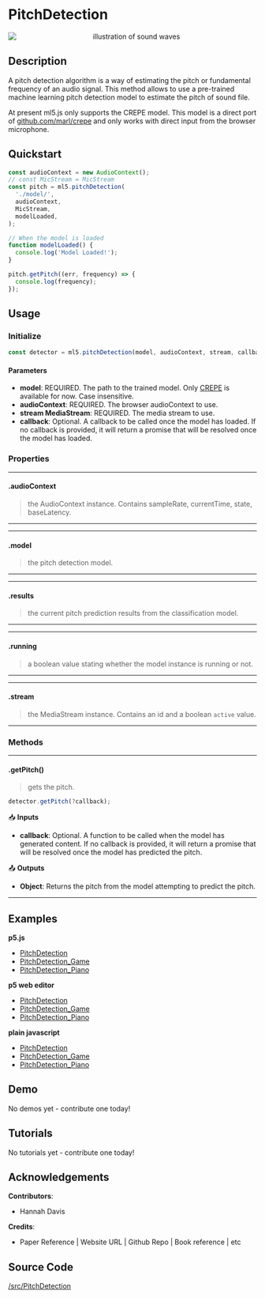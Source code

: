 # PitchDetection


<center>
    <img style="display:block; max-height:20rem" alt="illustration of sound waves" src="_media/reference__header-pitch-detection.png">
</center>


## Description

A pitch detection algorithm is a way of estimating the pitch or fundamental frequency of an audio signal. This method allows to use a pre-trained machine learning pitch detection model to estimate the pitch of sound file.

At present ml5.js only supports the CREPE model. This model is a direct port of [github.com/marl/crepe](https://github.com/marl/crepe) and only works with direct input from the browser microphone.

## Quickstart

```js
const audioContext = new AudioContext();
// const MicStream = MicStream
const pitch = ml5.pitchDetection(
  './model/',
  audioContext,
  MicStream,
  modelLoaded,
);

// When the model is loaded
function modelLoaded() {
  console.log('Model Loaded!');
}

pitch.getPitch((err, frequency) => {
  console.log(frequency);
});
```


## Usage

### Initialize

```js
const detector = ml5.pitchDetection(model, audioContext, stream, callback);
```

#### Parameters
* **model**: REQUIRED. The path to the trained model. Only [CREPE](https://github.com/marl/crepe) is available for now. Case insensitive.
* **audioContext**: REQUIRED. The browser audioContext to use.
* **stream MediaStream**: REQUIRED. The media stream to use.
* **callback**: Optional. A callback to be called once the model has loaded. If no callback is provided, it will return a promise that will be resolved once the model has loaded.

### Properties


***
#### .audioContext
> the AudioContext instance. Contains sampleRate, currentTime, state, baseLatency.
***

***
#### .model
>  the pitch detection model.
***

***
#### .results
> the current pitch prediction results from the classification model.
***

***
#### .running
> a boolean value stating whether the model instance is running or not.
***

***
#### .stream
> the MediaStream instance. Contains an id and a boolean `active` value.
***



### Methods


***
#### .getPitch()
> gets the pitch.

```js
detector.getPitch(?callback);
```

📥 **Inputs**

* **callback**: Optional. A function to be called when the model has generated content. If no callback is provided, it will return a promise that will be resolved once the model has predicted the pitch.

📤 **Outputs**

* **Object**: Returns the pitch from the model attempting to predict the pitch.

***


## Examples

**p5.js**
* [PitchDetection](https://github.com/ml5js/ml5-examples/tree/development/p5js/PitchDetection/PitchDetection)
* [PitchDetection_Game](https://github.com/ml5js/ml5-examples/tree/development/p5js/PitchDetection/PitchDetection_Game)
* [PitchDetection_Piano](https://github.com/ml5js/ml5-examples/tree/development/p5js/PitchDetection/PitchDetection_Piano)

**p5 web editor**
* [PitchDetection](https://editor.p5js.org/ml5/sketches/PitchDetection)
* [PitchDetection_Game](https://editor.p5js.org/ml5/sketches/PitchDetection_Game)
* [PitchDetection_Piano](https://editor.p5js.org/ml5/sketches/PitchDetection_Piano)

**plain javascript**
* [PitchDetection](https://github.com/ml5js/ml5-examples/tree/development/javascript/PitchDetection/PitchDetection)
* [PitchDetection_Game](https://github.com/ml5js/ml5-examples/tree/development/javascript/PitchDetection/PitchDetection_Game)
* [PitchDetection_Piano](https://github.com/ml5js/ml5-examples/tree/development/javascript/PitchDetection/PitchDetection_Piano)

## Demo

No demos yet - contribute one today!

## Tutorials

No tutorials yet - contribute one today!

## Acknowledgements

**Contributors**:
  * Hannah Davis

**Credits**:
  * Paper Reference | Website URL | Github Repo | Book reference | etc

## Source Code

[/src/PitchDetection](https://github.com/ml5js/ml5-library/tree/development/src/PitchDetection)
